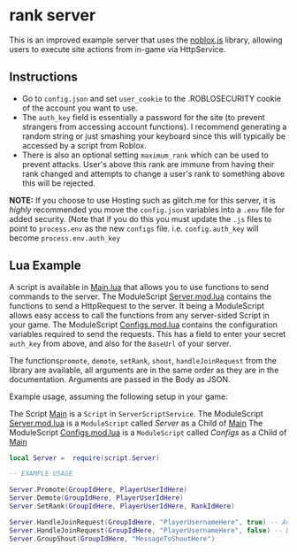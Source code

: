 
# rank server

This is an improved example server that uses the [noblox.js](https://github.com/suufi/noblox.js) library, allowing users to execute site actions from in-game via HttpService.

## Instructions

- Go to `config.json` and set `user_cookie` to the .ROBLOSECURITY cookie of the account you want to use. 
- The `auth_key` field is essentially a password for the site (to prevent strangers from accessing account functions).  I recommend generating a random string or just smashing your keyboard since this will typically be accessed by a script from Roblox.
- There is also an optional setting `maximum_rank` which can be used to prevent attacks. User's above this rank are immune from having their rank changed and attempts to change a user's rank to something above this will be rejected.

**NOTE:** If you choose to use Hosting such as glitch.me for this server, it is *highly* recommended you move the `config.json` variables into a `.env` file for added security.
(Note that if you do this you must update the `.js` files to point to `process.env` as the new `configs` file.
i.e. `config.auth_key` will become `process.env.auth_key`


## Lua Example

A script is available in [Main.lua](./lua/Main.lua) that allows you to use functions to send commands to the server. 
The ModuleScript [Server.mod.lua](./lua/Server.mod.lua) contains the functions to send a HttpRequest to the server. It being a ModuleScript allows easy access to call the functions from any server-sided Script in your game.
The ModuleScript [Configs.mod.lua](./lua/Configs.mod.lua) contains the configuration variables required to send the requests. This has a field to enter your secret `auth_key` from above, and also for the `BaseUrl` of your server.

The functions`promote`, `demote`, `setRank`, `shout`, `handleJoinRequest` from the library are available, all arguments are in the same order as they are in the documentation. Arguments are passed in the Body as JSON.

Example usage, assuming the following setup in your game:

The Script [Main](./lua/Main.lua) is a `Script` in `ServerScriptService`.
The ModuleScript [Server.mod.lua](./lua/Server.mod.lua) is a `ModuleScript` called *Server* as a Child of [Main](./lua/Main.lua)
The ModuleScript [Configs.mod.lua](./lua/Configs.mod.lua) is a `ModuleScript` called *Configs* as a Child of [Main](./lua/Main.lua)


```lua
local Server =  require(script.Server)

-- EXAMPLE USAGE

Server.Promote(GroupIdHere, PlayerUserIdHere)
Server.Demote(GroupIdHere, PlayerUserIdHere)
Server.SetRank(GroupIdHere, PlayerUserIdHere, RankIdHere)

Server.HandleJoinRequest(GroupIdHere, "PlayerUsernameHere", true) -- Accept the request
Server.HandleJoinRequest(GroupIdHere, "PlayerUsernameHere", false) -- Decline the request
Server.GroupShout(GroupIdHere, "MessageToShoutHere")
```
